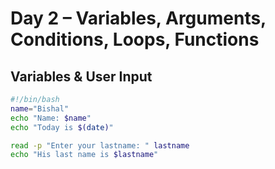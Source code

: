 # Day 2 – Variables, Arguments, Conditions, Loops, Functions

## Variables & User Input
```bash
#!/bin/bash
name="Bishal"
echo "Name: $name"
echo "Today is $(date)"

read -p "Enter your lastname: " lastname
echo "His last name is $lastname"

